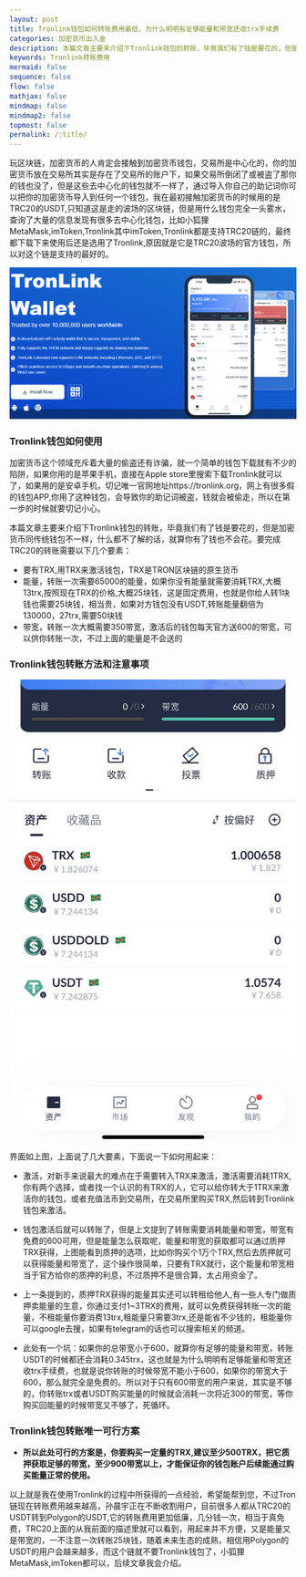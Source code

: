 ```yaml
---
layout: post
title: Tronlink钱包如何转账费用最低，为什么明明有足够能量和带宽还收trx手续费
categories: 加密货币出入金
description: 本篇文章主要来介绍下Tronlink钱包的转账，毕竟我们有了钱是要花的，但是加密货币同传统钱包不一样，什么都不懂的话，就算你有了钱也不会花，需要以下几个要素，要有TRX,用TRX来激活钱包，要有能量，转账一次需要65000的能量，要有带宽，转账一次需要350带宽，如果对方钱包没有USDT,转账能量翻倍为130000
keywords: Tronlink转账费用
mermaid: false
sequence: false
flow: false
mathjax: false
mindmap: false
mindmap2: false
topmost: false
permalink: /:title/
---
```

玩区块链，加密货币的人肯定会接触到加密货币钱包，交易所是中心化的，你的加密货币放在交易所其实是存在了交易所的账户下，如果交易所倒闭了或被盗了那你的钱也没了，但是这些去中心化的钱包就不一样了，通过导入你自己的助记词你可以把你的加密货币导入到任何一个钱包，我在最初接触加密货币的时候用的是TRC20的USDT,只知道这是走的波场的区块链，但是用什么钱包完全一头雾水，查询了大量的信息发现有很多去中心化钱包，比如小狐狸MetaMask,imToken,Tronlink其中imToken,Tronlink都是支持TRC20链的，最终都下载下来使用后还是选用了Tronlink,原因就是它是TRC20波场的官方钱包，所以对这个链是支持的最好的。

![Tronlink](/images/posts/tronlink/tronlink.png)

### Tronlink钱包如何使用

加密货币这个领域充斥着大量的偷盗还有诈骗，就一个简单的钱包下载就有不少的陷阱，如果你用的是苹果手机，直接在Apple store里搜索下载Tronlink就可以了，如果用的是安卓手机，切记唯一官网地址https://tronlink.org，网上有很多假的钱包APP,你用了这种钱包，会导致你的助记词被盗，钱就会被偷走，所以在第一步的时候就要切记小心。

本篇文章主要来介绍下Tronlink钱包的转账，毕竟我们有了钱是要花的，但是加密货币同传统钱包不一样，什么都不了解的话，就算你有了钱也不会花。要完成TRC20的转账需要以下几个要素：

- 要有TRX,用TRX来激活钱包，TRX是TRON区块链的原生货币
- 能量，转账一次需要65000的能量，如果你没有能量就需要消耗TRX,大概13trx,按照现在TRX的价格,大概25块钱，这是固定费用，也就是你给人转1块钱也需要25块钱，相当贵，如果对方钱包没有USDT,转账能量翻倍为130000，27trx,需要50块钱
- 带宽，转账一次大概需要350带宽，激活后的钱包每天官方送600的带宽，可以供你转账一次，不过上面的能量是不会送的


### Tronlink钱包转账方法和注意事项

![Tronlink-app](/images/posts/tronlink/tronlinkapp.jpg)

界面如上图，上面说了几大要素，下面说一下如何用起来：

- 激活，对新手来说最大的难点在于需要转入TRX来激活，激活需要消耗1TRX,你有两个选择，或者找一个认识的有TRX的人，它可以给你转大于1TRX来激活你的钱包，或者充值法币到交易所，在交易所里购买TRX,然后转到Tronlink钱包来激活。

- 钱包激活后就可以转账了，但是上文提到了转账需要消耗能量和带宽，带宽有免费的600可用，但是能量怎么获取呢，能量和带宽的获取都可以通过质押TRX获得，上图能看到质押的选项，比如你购买个1万个TRX,然后去质押就可以获得能量和带宽了，这个操作很简单，只要有TRX就行，这个能量和带宽相当于官方给你的质押的利息，不过质押不是很合算，太占用资金了。

- 上一条提到的，质押TRX获得的能量其实还可以转租给他人,有一些人专门做质押卖能量的生意，你通过支付1~3TRX的费用，就可以免费获得转账一次的能量，不租能量你要消费13trx,租能量只需要3trx,还是能省不少钱的，租能量你可以google去搜，如果有telegram的话也可以搜索相关的频道。

- 此处有一个坑：如果你的总带宽小于600，就算你有足够的能量和带宽，转账USDT的时候都还会消耗0.345trx，这也就是为什么明明有足够能量和带宽还收trx手续费，也就是说你转账的时候带宽不能小于600，如果你的带宽大于600，那么就完全是免费的。所以对于只有600带宽的用户来说，其实是不够的，你转账trx或者USDT购买能量的时候就会消耗一次将近300的带宽，等你购买回能量的时候带宽又不够了，死循环。

### Tronlink钱包转账唯一可行方案

- **所以此处可行的方案是，你要购买一定量的TRX,建议至少500TRX，把它质押获取足够的带宽，至少900带宽以上，才能保证你的钱包账户后续能通过购买能量正常的使用。**

以上就是我在使用Tronlink的过程中所获得的一点经验，希望能帮到您，不过Tron链现在转账费用越来越高，孙晨宇正在不断收割用户，目前很多人都从TRC20的USDT转到Polygon的USDT,它的转账费用更加低廉，几分钱一次，相当于真免费，TRC20上面的从我前面的描述里就可以看到，用起来并不方便，又是能量又是带宽的，一不注意一次转账25块钱，随着未来生态的成熟，相信用Polygon的USDT的用户会越来越多，而这个链就不要Tronlink钱包了，小狐狸MetaMask,imToken都可以，后续文章我会介绍。





  






